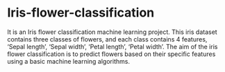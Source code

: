 # Iris-flower-classification
It is an Iris flower classification machine learning project. 
This iris dataset contains three classes of flowers, and each class contains 4 features, ‘Sepal length’, ‘Sepal width’, ‘Petal length’, ‘Petal width’. 
The aim of the iris flower classification is to predict flowers based on their specific features using a basic machine learning algorithms.